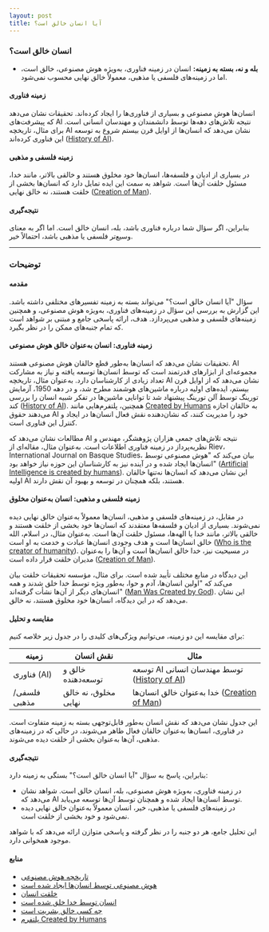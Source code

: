 ```yaml
---
layout: post
title: آیا انسان خالق است؟
---
```


### انسان خالق است؟

- **بله و نه، بسته به زمینه:** انسان در زمینه فناوری، به‌ویژه هوش مصنوعی، خالق است، اما در زمینه‌های فلسفی یا مذهبی، معمولاً خالق نهایی محسوب نمی‌شود.

#### زمینه فناوری
انسان‌ها هوش مصنوعی و بسیاری از فناوری‌ها را ایجاد کرده‌اند. تحقیقات نشان می‌دهد که پیشرفت‌های AI نتیجه تلاش‌های دهه‌ها توسط دانشمندان و مهندسان انسانی است. برای مثال، تاریخچه AI نشان می‌دهد که انسان‌ها از اوایل قرن بیستم شروع به توسعه این فناوری کرده‌اند ([History of AI](https://en.wikipedia.org/wiki/History_of_artificial_intelligence)).

#### زمینه فلسفی و مذهبی
در بسیاری از ادیان و فلسفه‌ها، انسان‌ها خود مخلوق هستند و خالقی بالاتر، مانند خدا، مسئول خلقت آن‌ها است. شواهد به سمت این ایده تمایل دارد که انسان‌ها بخشی از خلقت هستند، نه خالق نهایی ([Creation of Man](https://answersingenesis.org/genesis/creation-man/)).

#### نتیجه‌گیری
بنابراین، اگر سؤال شما درباره فناوری باشد، بله، انسان خالق است. اما اگر به معنای وسیع‌تر فلسفی یا مذهبی باشد، احتمالاً خیر.

---

### توضیحات

#### مقدمه
سؤال "آیا انسان خالق است؟" می‌تواند بسته به زمینه تفسیرهای مختلفی داشته باشد. این گزارش به بررسی این سؤال در زمینه‌های فناوری، به‌ویژه هوش مصنوعی، و همچنین زمینه‌های فلسفی و مذهبی می‌پردازد. هدف، ارائه پاسخی جامع و مبتنی بر شواهد است که تمام جنبه‌های ممکن را در نظر بگیرد.

#### زمینه فناوری: انسان به‌عنوان خالق هوش مصنوعی
تحقیقات نشان می‌دهد که انسان‌ها به‌طور قطع خالقان هوش مصنوعی هستند. AI مجموعه‌ای از ابزارهای قدرتمند است که توسط انسان‌ها توسعه یافته و نیاز به مشارکت تعداد زیادی از کارشناسان دارد. به‌عنوان مثال، تاریخچه AI نشان می‌دهد که از اوایل قرن بیستم، ایده‌های اولیه درباره ماشین‌های هوشمند مطرح شد، و در دهه 1950، آزمایش تورینگ توسط آلن تورینگ پیشنهاد شد تا توانایی ماشین‌ها در تفکر شبیه انسان را بررسی کند ([History of AI](https://en.wikipedia.org/wiki/History_of_artificial_intelligence)). همچنین، پلتفرم‌هایی مانند [Created by Humans](https://www.createdbyhumans.ai/) به خالقان اجازه می‌دهند حقوق AI خود را مدیریت کنند، که نشان‌دهنده نقش فعال انسان‌ها در ایجاد و کنترل این فناوری است.

مطالعات نشان می‌دهد که AI نتیجه تلاش‌های جمعی هزاران پژوهشگر، مهندس و نظریه‌پرداز در زمینه فناوری اطلاعات است. به‌عنوان مثال، مقاله‌ای از Riev، International Journal on Basque Studies، بیان می‌کند که "هوش مصنوعی توسط انسان‌ها ایجاد شده و در آینده نیز به کارشناسان این حوزه نیاز خواهد بود" ([Artificial Intelligence is created by humans](https://www.eusko-ikaskuntza.eus/en/riev/artificial-intelligence-is-created-by-humans/rart-24785/)). این نشان می‌دهد که انسان‌ها نه‌تنها خالقان اولیه AI هستند، بلکه همچنان در توسعه و بهبود آن نقش دارند.

#### زمینه فلسفی و مذهبی: انسان به‌عنوان مخلوق
در مقابل، در زمینه‌های فلسفی و مذهبی، انسان‌ها معمولاً به‌عنوان خالق نهایی دیده نمی‌شوند. بسیاری از ادیان و فلسفه‌ها معتقدند که انسان‌ها خود بخشی از خلقت هستند و خالقی بالاتر، مانند خدا یا الهه‌ها، مسئول خلقت آن‌ها است. به‌عنوان مثال، در اسلام، الله خالق انسان‌ها است و هدف وجودی انسان‌ها عبادت و خدمت به او است ([Who is the creator of humanity](https://www.quora.com/Who-is-the-creator-of-humanity-What-is-the-purpose-of-our-existence-according-to-this-creator-Is-it-necessary-to-believe-in-this-creator)). در مسیحیت نیز، خدا خالق انسان‌ها است و آن‌ها را به‌عنوان مدیران خلقت قرار داده است ([Creation of Man](https://answersingenesis.org/genesis/creation-man/)).

این دیدگاه در منابع مختلف تأیید شده است. برای مثال، مؤسسه تحقیقات خلقت بیان می‌کند که "اولین انسان‌ها، آدم و حوا، به‌طور ویژه توسط خدا خلق شدند و همه انسان‌های دیگر از آن‌ها نشأت گرفته‌اند" ([Man Was Created by God](https://www.icr.org/creation-man)). این نشان می‌دهد که در این دیدگاه، انسان‌ها خود مخلوق هستند، نه خالق.

#### مقایسه و تحلیل
برای مقایسه این دو زمینه، می‌توانیم ویژگی‌های کلیدی را در جدول زیر خلاصه کنیم:

| **زمینه**          | **نقش انسان**                     | **مثال**                                      |
|---------------------|-----------------------------------|----------------------------------------------|
| فناوری (AI)         | خالق و توسعه‌دهنده                | توسعه AI توسط مهندسان انسانی ([History of AI](https://en.wikipedia.org/wiki/History_of_artificial_intelligence)) |
| فلسفی/مذهبی        | مخلوق، نه خالق نهایی             | خدا به‌عنوان خالق انسان‌ها ([Creation of Man](https://answersingenesis.org/genesis/creation-man/)) |

این جدول نشان می‌دهد که نقش انسان به‌طور قابل‌توجهی بسته به زمینه متفاوت است. در فناوری، انسان‌ها به‌عنوان خالقان فعال ظاهر می‌شوند، در حالی که در زمینه‌های مذهبی، آن‌ها به‌عنوان بخشی از خلقت دیده می‌شوند.

#### نتیجه‌گیری
بنابراین، پاسخ به سؤال "آیا انسان خالق است؟" بستگی به زمینه دارد:
- در زمینه فناوری، به‌ویژه هوش مصنوعی، بله، انسان خالق است. شواهد نشان می‌دهد که AI توسط انسان‌ها ایجاد شده و همچنان توسط آن‌ها توسعه می‌یابد.
- در زمینه‌های فلسفی یا مذهبی، خیر، انسان معمولاً به‌عنوان خالق نهایی دیده نمی‌شود و خود بخشی از خلقت است.

این تحلیل جامع، هر دو جنبه را در نظر گرفته و پاسخی متوازن ارائه می‌دهد که با شواهد موجود همخوانی دارد.

#### منابع
- [تاریخچه هوش مصنوعی](https://en.wikipedia.org/wiki/History_of_artificial_intelligence)
- [هوش مصنوعی توسط انسان‌ها ایجاد شده است](https://www.eusko-ikaskuntza.eus/en/riev/artificial-intelligence-is-created-by-humans/rart-24785/)
- [خلقت انسان](https://answersingenesis.org/genesis/creation-man/)
- [انسان توسط خدا خلق شده است](https://www.icr.org/creation-man)
- [چه کسی خالق بشریت است](https://www.quora.com/Who-is-the-creator-of-humanity-What-is-the-purpose-of-our-existence-according-to-this-creator-Is-it-necessary-to-believe-in-this-creator)
- [پلتفرم Created by Humans](https://www.createdbyhumans.ai/)
